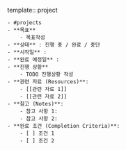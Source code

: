 template:: project

	- #projects
	- **목표**
		- 목표작성
	- **상태** : 진행 중 / 완료 / 중단
	- **시작일** :
	- **완료 예정일** :
	- **진행 상황**
		- TODO 진행상황 작성
	- **관련 자료 (Resources)**:
		- [[관련 자료 1]]
		- [[관련 자료 2]]
	- **참고 (Notes)**:
		- 참고 사항 1:
		- 참고 사항 2:
	- **완료 조건 (Completion Criteria)**:
		- [ ] 조건 1
		- [ ] 조건 2